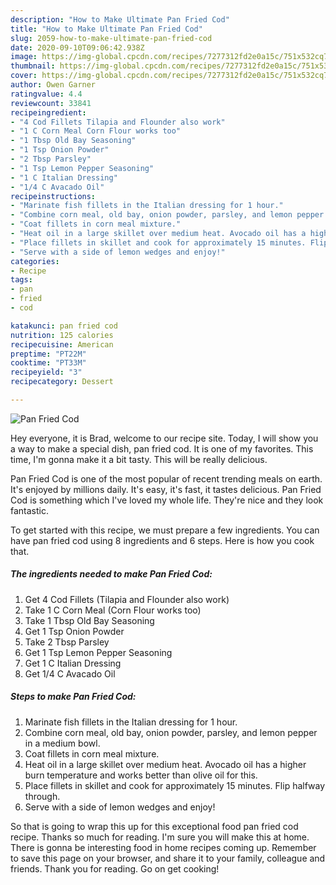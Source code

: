 ```yaml
---
description: "How to Make Ultimate Pan Fried Cod"
title: "How to Make Ultimate Pan Fried Cod"
slug: 2059-how-to-make-ultimate-pan-fried-cod
date: 2020-09-10T09:06:42.938Z
image: https://img-global.cpcdn.com/recipes/7277312fd2e0a15c/751x532cq70/pan-fried-cod-recipe-main-photo.jpg
thumbnail: https://img-global.cpcdn.com/recipes/7277312fd2e0a15c/751x532cq70/pan-fried-cod-recipe-main-photo.jpg
cover: https://img-global.cpcdn.com/recipes/7277312fd2e0a15c/751x532cq70/pan-fried-cod-recipe-main-photo.jpg
author: Owen Garner
ratingvalue: 4.4
reviewcount: 33841
recipeingredient:
- "4 Cod Fillets Tilapia and Flounder also work"
- "1 C Corn Meal Corn Flour works too"
- "1 Tbsp Old Bay Seasoning"
- "1 Tsp Onion Powder"
- "2 Tbsp Parsley"
- "1 Tsp Lemon Pepper Seasoning"
- "1 C Italian Dressing"
- "1/4 C Avacado Oil"
recipeinstructions:
- "Marinate fish fillets in the Italian dressing for 1 hour."
- "Combine corn meal, old bay, onion powder, parsley, and lemon pepper in a medium bowl."
- "Coat fillets in corn meal mixture."
- "Heat oil in a large skillet over medium heat. Avocado oil has a higher burn temperature and works better than olive oil for this."
- "Place fillets in skillet and cook for approximately 15 minutes. Flip halfway through."
- "Serve with a side of lemon wedges and enjoy!"
categories:
- Recipe
tags:
- pan
- fried
- cod

katakunci: pan fried cod 
nutrition: 125 calories
recipecuisine: American
preptime: "PT22M"
cooktime: "PT33M"
recipeyield: "3"
recipecategory: Dessert

---
```



![Pan Fried Cod](https://img-global.cpcdn.com/recipes/7277312fd2e0a15c/751x532cq70/pan-fried-cod-recipe-main-photo.jpg)

Hey everyone, it is Brad, welcome to our recipe site. Today, I will show you a way to make a special dish, pan fried cod. It is one of my favorites. This time, I'm gonna make it a bit tasty. This will be really delicious.



Pan Fried Cod is one of the most popular of recent trending meals on earth. It's enjoyed by millions daily. It's easy, it's fast, it tastes delicious. Pan Fried Cod is something which I've loved my whole life. They're nice and they look fantastic.


To get started with this recipe, we must prepare a few ingredients. You can have pan fried cod using 8 ingredients and 6 steps. Here is how you cook that.

<!--inarticleads1-->

##### The ingredients needed to make Pan Fried Cod:

1. Get 4 Cod Fillets (Tilapia and Flounder also work)
1. Take 1 C Corn Meal (Corn Flour works too)
1. Take 1 Tbsp Old Bay Seasoning
1. Get 1 Tsp Onion Powder
1. Take 2 Tbsp Parsley
1. Get 1 Tsp Lemon Pepper Seasoning
1. Get 1 C Italian Dressing
1. Get 1/4 C Avacado Oil




<!--inarticleads2-->

##### Steps to make Pan Fried Cod:

1. Marinate fish fillets in the Italian dressing for 1 hour.
1. Combine corn meal, old bay, onion powder, parsley, and lemon pepper in a medium bowl.
1. Coat fillets in corn meal mixture.
1. Heat oil in a large skillet over medium heat. Avocado oil has a higher burn temperature and works better than olive oil for this.
1. Place fillets in skillet and cook for approximately 15 minutes. Flip halfway through.
1. Serve with a side of lemon wedges and enjoy!




So that is going to wrap this up for this exceptional food pan fried cod recipe. Thanks so much for reading. I'm sure you will make this at home. There is gonna be interesting food in home recipes coming up. Remember to save this page on your browser, and share it to your family, colleague and friends. Thank you for reading. Go on get cooking!
